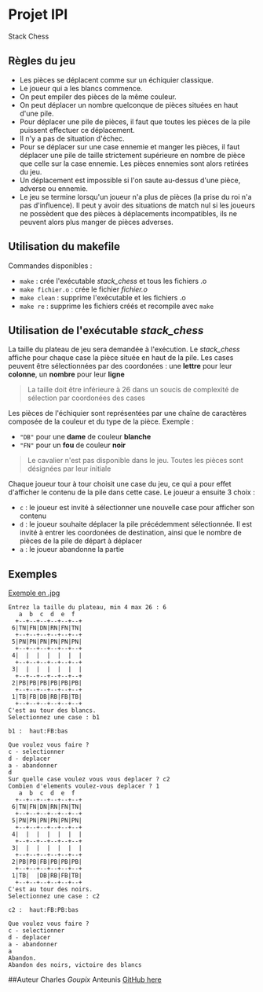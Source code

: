 # Projet IPI
Stack Chess

## Règles du jeu
* Les pièces se déplacent comme sur un échiquier classique.
* Le joueur qui a les blancs commence.
* On peut empiler des pièces de la même couleur.
* On peut déplacer un nombre quelconque de pièces situées en haut d'une pile.
* Pour déplacer une pile de pièces, il faut que toutes les pièces de la pile
puissent effectuer ce déplacement.
* Il n'y a pas de situation d'échec.
* Pour se déplacer sur une case ennemie et manger les pièces, il faut déplacer
une pile de taille strictement supérieure en nombre de pièce que celle sur la
case ennemie. Les pièces ennemies sont alors retirées du jeu.
* Un déplacement est impossible si l'on saute au-dessus d'une pièce, adverse ou
ennemie.
* Le jeu se termine lorsqu'un joueur n'a plus de pièces (la prise du roi n'a
pas d'influence). Il peut y avoir des situations de match nul si les joueurs ne
possèdent que des pièces à déplacements incompatibles, ils ne peuvent alors
plus manger de pièces adverses.

## Utilisation du makefile
Commandes disponibles :
* `make` : crée l'exécutable *stack_chess* et tous les fichiers .o
* `make fichier.o` : crée le fichier *fichier.o*
* `make clean` : supprime l'exécutable et les fichiers .o
* `make re` : supprime les fichiers créés et recompile avec `make`

## Utilisation de l'exécutable *stack_chess*
La taille du plateau de jeu sera demandée à l'exécution. Le *stack_chess*
affiche pour chaque case la pièce située en haut de la pile. Les cases peuvent
être sélectionnées par des coordonées : une **lettre** pour leur **colonne**, un
**nombre** pour leur **ligne**
> La taille doit être inférieure à 26 dans un soucis de complexité de sélection
> par coordonées des cases

Les pièces de l'échiquier sont représentées par une chaîne de caractères
composée de la couleur et du type de la pièce. Exemple :
* `"DB"` pour une **dame** de couleur **blanche**
* `"FN"` pour un **fou** de couleur **noir**
> Le cavalier n'est pas disponible dans le jeu. Toutes les pièces sont désignées
> par leur initiale

Chaque joueur tour à tour choisit une case du jeu, ce qui a pour effet
d'afficher le contenu de la pile dans cette case.
Le joueur a ensuite 3 choix :
* `c` : le joueur est invité à sélectionner une nouvelle case pour afficher son
contenu
* `d` : le joueur souhaite déplacer la pile précédemment sélectionnée. Il est
invité à entrer les coordonées de destination, ainsi que le nombre de pièces de
la pile de départ à déplacer
* `a` : le joueur abandonne la partie

## Exemples
[Exemple en .jpg](https://drive.google.com/open?id=1QaStYyex1VVKDxYmlBiv21TU-_15eHzy "exemple après exécution")
```
Entrez la taille du plateau, min 4 max 26 : 6
   a  b  c  d  e  f  
  +--+--+--+--+--+--+
 6|TN|FN|DN|RN|FN|TN|
  +--+--+--+--+--+--+
 5|PN|PN|PN|PN|PN|PN|
  +--+--+--+--+--+--+
 4|  |  |  |  |  |  |
  +--+--+--+--+--+--+
 3|  |  |  |  |  |  |
  +--+--+--+--+--+--+
 2|PB|PB|PB|PB|PB|PB|
  +--+--+--+--+--+--+
 1|TB|FB|DB|RB|FB|TB|
  +--+--+--+--+--+--+
C'est au tour des blancs.
Selectionnez une case : b1

b1 :  haut:FB:bas

Que voulez vous faire ?
c - selectionner
d - deplacer
a - abandonner
d
Sur quelle case voulez vous vous deplacer ? c2
Combien d'elements voulez-vous deplacer ? 1
   a  b  c  d  e  f  
  +--+--+--+--+--+--+
 6|TN|FN|DN|RN|FN|TN|
  +--+--+--+--+--+--+
 5|PN|PN|PN|PN|PN|PN|
  +--+--+--+--+--+--+
 4|  |  |  |  |  |  |
  +--+--+--+--+--+--+
 3|  |  |  |  |  |  |
  +--+--+--+--+--+--+
 2|PB|PB|FB|PB|PB|PB|
  +--+--+--+--+--+--+
 1|TB|  |DB|RB|FB|TB|
  +--+--+--+--+--+--+
C'est au tour des noirs.
Selectionnez une case : c2

c2 :  haut:FB:PB:bas

Que voulez vous faire ?
c - selectionner
d - deplacer
a - abandonner
a
Abandon.
Abandon des noirs, victoire des blancs
```

##Auteur
Charles *Goupix* Anteunis [GitHub here](https://github.com/Stickyfame)
